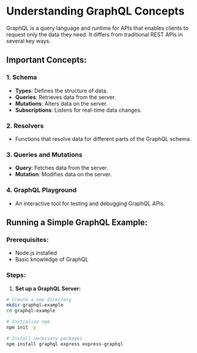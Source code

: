 # Understanding GraphQL Concepts

GraphQL is a query language and runtime for APIs that enables clients to request only the data they need. It differs from traditional REST APIs in several key ways.

## Important Concepts:

### 1. Schema

- **Types**: Defines the structure of data.
- **Queries**: Retrieves data from the server.
- **Mutations**: Alters data on the server.
- **Subscriptions**: Listens for real-time data changes.

### 2. Resolvers

- Functions that resolve data for different parts of the GraphQL schema.

### 3. Queries and Mutations

- **Query**: Fetches data from the server.
- **Mutation**: Modifies data on the server.

### 4. GraphQL Playground

- An interactive tool for testing and debugging GraphQL APIs.

## Running a Simple GraphQL Example:

### Prerequisites:

- Node.js installed
- Basic knowledge of GraphQL

### Steps:

1. **Set up a GraphQL Server:**

```bash
# Create a new directory
mkdir graphql-example
cd graphql-example

# Initialize npm
npm init -y

# Install necessary packages
npm install graphql express express-graphql
```
